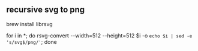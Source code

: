 ## recursive svg to png 
brew install librsvg

for i in *; do rsvg-convert --width=512 --height=512 $i -o `echo $i | sed -e 's/svg$/png/'`; done
